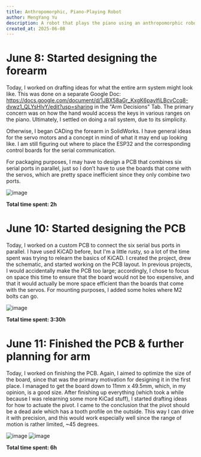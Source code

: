 ```yaml
---
title: Anthropomorphic, Piano-Playing Robot
author: MengYang Yu
description: A robot that plays the piano using an anthropomorphic robotic hand.
created_at: 2025-06-08
---
```

# June 8: Started designing the forearm

Today, I worked on drafting ideas for what the entire arm system might look like. This was done on a separate Google Doc: https://docs.google.com/document/d/1JBX58aGr_KxgK6paylfiLBcvCcq8-dvwz1_QLYsHlvY/edit?usp=sharing in the "Arm Decisions" Tab. The primary concern was on how the hand would access the keys in various ranges on the piano. Ultimately, I settled on doing a rail system, due to its simplicity. 

Otherwise, I began CADing the forearm in SolidWorks. I have general ideas for the servo motors and a concept in mind of what it may end up looking like. I am still figuring out where to place the ESP32 and the corresponding control boards for the serial communication. 

For packaging purposes, I may have to design a PCB that combines six serial ports in parallel, just so I don’t have to use the boards that come with the servos, which are pretty space inefficient since they only combine two ports.

![image](https://github.com/user-attachments/assets/7a6dc6b0-0b42-465f-9717-187fc9a0de47)


**Total time spent: 2h**

# June 10: Started designing the PCB

Today, I worked on a custom PCB to connect the six serial bus ports in parallel. I have used KiCAD before, but I'm a little rusty, so a lot of the time spent was trying to relearn the basics of KiCAD. I created the project, drew the schematic, and started working on the PCB layout. In previous projects, I would accidentally make the PCB too large; accordingly, I chose to focus on space this time to ensure that the board would not be too expensive, and that it would actually be more space efficient than the boards that come with the servos. For mounting purposes, I added some holes where M2 bolts can go.

![image](https://github.com/user-attachments/assets/e3d0eafd-50e9-4686-8e96-c5a1c3f2da38)


**Total time spent: 3:30h**

# June 11: Finished the PCB & further planning for arm

Today, I worked on finishing the PCB. Again, I aimed to optimize the size of the board, since that was the primary motivation for designing it in the first place. I managed to get the board down to 11mm x 49.5mm, which, in my opinion, is a good size. After finishing up everything (which took a while because I was relearning some more KiCad stuff), I started drafting ideas for how to actuate the pivot. I came to the conclusion that the pivot should be a dead axle which has a tooth profile on the outside. This way I can drive it with precision, and this would work especially well since the range of motion is rather limited, ~45 degrees.

![image](https://github.com/user-attachments/assets/a733877f-92f3-4093-b2b5-5310a6aac6b0)
![image](https://github.com/user-attachments/assets/b75618a9-2299-4cc6-899a-4085b383db84)

**Total time spent: 6h**
